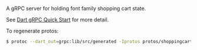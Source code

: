 A gRPC server for holding font family shopping cart state.

See [Dart gRPC Quick Start](https://grpc.io/docs/languages/dart/quickstart/) for more detail.

To regenerate protos:

```bash
$ protoc --dart_out=grpc:lib/src/generated -Iprotos protos/shoppingcart.proto
```